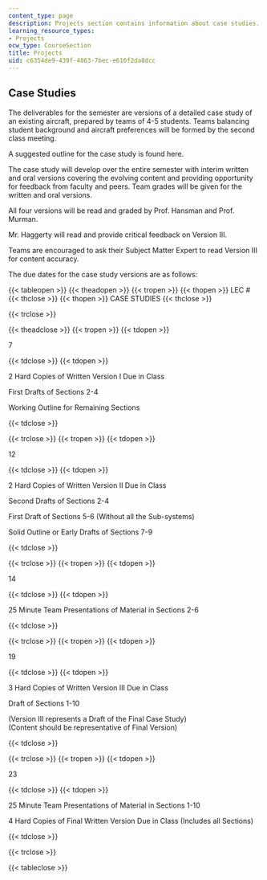 ```yaml
---
content_type: page
description: Projects section contains information about case studies.
learning_resource_types:
- Projects
ocw_type: CourseSection
title: Projects
uid: c6354de9-439f-4863-7bec-e616f2da8dcc
---
```


Case Studies
------------

The deliverables for the semester are versions of a detailed case study of an existing aircraft, prepared by teams of 4-5 students. Teams balancing student background and aircraft preferences will be formed by the second class meeting.

A suggested outline for the case study is found here.

The case study will develop over the entire semester with interim written and oral versions covering the evolving content and providing opportunity for feedback from faculty and peers. Team grades will be given for the written and oral versions.

All four versions will be read and graded by Prof. Hansman and Prof. Murman.

Mr. Haggerty will read and provide critical feedback on Version III.

Teams are encouraged to ask their Subject Matter Expert to read Version III for content accuracy.

The due dates for the case study versions are as follows:

{{< tableopen >}}
{{< theadopen >}}
{{< tropen >}}
{{< thopen >}}
LEC #
{{< thclose >}}
{{< thopen >}}
CASE STUDIES
{{< thclose >}}

{{< trclose >}}

{{< theadclose >}}
{{< tropen >}}
{{< tdopen >}}


7


{{< tdclose >}}
{{< tdopen >}}


2 Hard Copies of Written Version I Due in Class

First Drafts of Sections 2-4

Working Outline for Remaining Sections


{{< tdclose >}}

{{< trclose >}}
{{< tropen >}}
{{< tdopen >}}


12


{{< tdclose >}}
{{< tdopen >}}


2 Hard Copies of Written Version II Due in Class

Second Drafts of Sections 2-4

First Draft of Sections 5-6 (Without all the Sub-systems)

Solid Outline or Early Drafts of Sections 7-9


{{< tdclose >}}

{{< trclose >}}
{{< tropen >}}
{{< tdopen >}}


14


{{< tdclose >}}
{{< tdopen >}}


25 Minute Team Presentations of Material in Sections 2-6


{{< tdclose >}}

{{< trclose >}}
{{< tropen >}}
{{< tdopen >}}


19


{{< tdclose >}}
{{< tdopen >}}


3 Hard Copies of Written Version III Due in Class

Draft of Sections 1-10

(Version III represents a Draft of the Final Case Study)  
(Content should be representative of Final Version)


{{< tdclose >}}

{{< trclose >}}
{{< tropen >}}
{{< tdopen >}}


23


{{< tdclose >}}
{{< tdopen >}}


25 Minute Team Presentations of Material in Sections 1-10

4 Hard Copies of Final Written Version Due in Class (Includes all Sections)


{{< tdclose >}}

{{< trclose >}}

{{< tableclose >}}